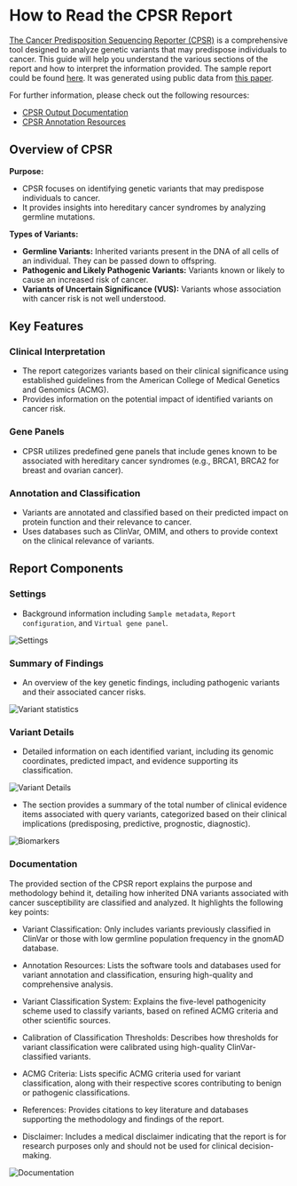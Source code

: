 # How to Read the CPSR Report

[The Cancer Predisposition Sequencing Reporter (CPSR)](https://sigven.github.io/cpsr/) is a comprehensive tool designed to analyze genetic variants that may predispose individuals to cancer. This guide will help you understand the various sections of the report and how to interpret the information provided. The sample report could be found [here](../reports/cpsr_sample_report.html). It was generated using public data from [this paper](https://bmcbioinformatics.biomedcentral.com/articles/10.1186/s12859-020-03934-3).

For further information, please check out the following resources:
- [CPSR Output Documentation](https://sigven.github.io/cpsr/articles/output.html)
- [CPSR Annotation Resources](https://sigven.github.io/cpsr/articles/annotation_resources.html)

## Overview of CPSR

**Purpose:**
- CPSR focuses on identifying genetic variants that may predispose individuals to cancer.
- It provides insights into hereditary cancer syndromes by analyzing germline mutations.

**Types of Variants:**
- **Germline Variants:** Inherited variants present in the DNA of all cells of an individual. They can be passed down to offspring.
- **Pathogenic and Likely Pathogenic Variants:** Variants known or likely to cause an increased risk of cancer.
- **Variants of Uncertain Significance (VUS):** Variants whose association with cancer risk is not well understood.

## Key Features

### Clinical Interpretation
- The report categorizes variants based on their clinical significance using established guidelines from the American College of Medical Genetics and Genomics (ACMG).
- Provides information on the potential impact of identified variants on cancer risk.

### Gene Panels
- CPSR utilizes predefined gene panels that include genes known to be associated with hereditary cancer syndromes (e.g., BRCA1, BRCA2 for breast and ovarian cancer).

### Annotation and Classification
- Variants are annotated and classified based on their predicted impact on protein function and their relevance to cancer.
- Uses databases such as ClinVar, OMIM, and others to provide context on the clinical relevance of variants.

## Report Components

### Settings
- Background information including `Sample metadata`, `Report configuration`, and `Virtual gene panel`.

![Settings](../images/pcgr-cpsr/cpsr-settings.png)

### Summary of Findings
- An overview of the key genetic findings, including pathogenic variants and their associated cancer risks.

![Variant statistics](../images/pcgr-cpsr/variant-stats.png)

### Variant Details
- Detailed information on each identified variant, including its genomic coordinates, predicted impact, and evidence supporting its classification.

![Variant Details](../images/pcgr-cpsr/var-detail.png)

- The section provides a summary of the total number of clinical evidence items associated with query variants, categorized based on their clinical implications (predisposing, predictive, prognostic, diagnostic).

![Biomarkers](../images/pcgr-cpsr/biomarker.png)

### Documentation
The provided section of the CPSR report explains the purpose and methodology behind it, detailing how inherited DNA variants associated with cancer susceptibility are classified and analyzed. It highlights the following key points:

- Variant Classification: Only includes variants previously classified in ClinVar or those with low germline population frequency in the gnomAD database.

- Annotation Resources: Lists the software tools and databases used for variant annotation and classification, ensuring high-quality and comprehensive analysis.

- Variant Classification System: Explains the five-level pathogenicity scheme used to classify variants, based on refined ACMG criteria and other scientific sources.

- Calibration of Classification Thresholds: Describes how thresholds for variant classification were calibrated using high-quality ClinVar-classified variants.

- ACMG Criteria: Lists specific ACMG criteria used for variant classification, along with their respective scores contributing to benign or pathogenic classifications.

- References: Provides citations to key literature and databases supporting the methodology and findings of the report.

- Disclaimer: Includes a medical disclaimer indicating that the report is for research purposes only and should not be used for clinical decision-making.

![Documentation](../images/pcgr-cpsr/documentation.png)